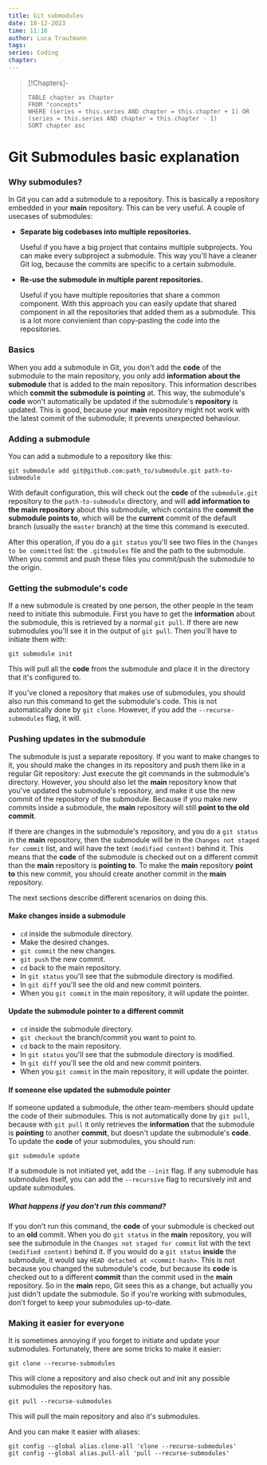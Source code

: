 ```yaml
---
title: Git submodules
date: 18-12-2023
time: 11:16
author: Luca Trautmann
tags: 
series: Coding
chapter:
---
```


> [!Chapters]-
> ```dataview
> TABLE chapter as Chapter
> FROM "concepts"
> WHERE (series = this.series AND chapter = this.chapter + 1) OR (series = this.series AND chapter = this.chapter - 1)
> SORT chapter asc
> ```

# Git Submodules basic explanation

### Why submodules?

In Git you can add a submodule to a repository. This is basically a
repository embedded in your **main** repository. This can be very
useful. A couple of usecases of submodules:

- **Separate big codebases into multiple repositories.**

    Useful if you have a big project that contains multiple subprojects.
    You can make every subproject a submodule. This way you'll have a
    cleaner Git log, because the commits are specific to a certain
    submodule.

- **Re-use the submodule in multiple parent repositories.**

    Useful if you have multiple repositories that share a common 
    component. With this approach you can easily update that shared
    component in all the repositories that added them as a submodule.
    This is a lot more convienient than copy-pasting the code into the
    repositories.


### Basics

When you add a submodule in Git, you don't add the **code** of the
submodule to the main repository, you only add **information about the
submodule** that is added to the main repository. This information
describes which **commit the submodule is pointing** at. This way, the
submodule's **code** won't automatically be updated if the submodule's
**repository** is updated. This is good, because your **main**
repository might not work with the latest commit of the submodule; it
prevents unexpected behaviour.


### Adding a submodule

You can add a submodule to a repository like this:

    git submodule add git@github.com:path_to/submodule.git path-to-submodule

With default configuration, this will check out the **code** of the
`submodule.git` repository to the `path-to-submodule` directory, and
will **add information to the main repository** about this submodule,
which contains the **commit the submodule points to**, which will be
the **current** commit of the default branch (usually the `master`
branch) at the time this command is executed.

After this operation, if you do a `git status` you'll see two files in
the `Changes to be committed` list: the `.gitmodules` file and the path
to the submodule. When you commit and push these files you commit/push
the submodule to the origin.


### Getting the submodule's code

If a new submodule is created by one person, the other people in the
team need to initiate this submodule. First you have to get the
**information** about the submodule, this is retrieved by a normal
`git pull`. If there are new submodules you'll see it in the output of
`git pull`. Then you'll have to initiate them with:

    git submodule init

This will pull all the **code** from the submodule and place it in the
directory that it's configured to.

If you've cloned a repository that makes use of submodules, you should
also run this command to get the submodule's code. This is not
automatically done by `git clone`. However, if you add the
`--recurse-submodules` flag, it will.


### Pushing updates in the submodule

The submodule is just a separate repository. If you want to make changes
to it, you should make the changes in its repository and push them like
in a regular Git repository: Just execute the git commands in the
submodule's directory. However, you should also let the **main**
repository know that you've updated the submodule's repository, and make
it use the new commit of the repository of the submodule. Because if
you make new commits inside a submodule, the **main** repository will
still **point to the old commit**. 

If there are changes in the submodule's repository, and you do a `git
status` in the **main** repository, then the submodule will be in the
`Changes not staged for commit` list, and will have the text `(modified
content)` behind it. This means that the **code** of the submodule is
checked out on a different commit than the **main** repository is
**pointing to**. To make the **main** repository **point to** this new
commit, you should create another commit in the **main** repository.

The next sections describe different scenarios on doing this.


#### Make changes inside a submodule

- `cd` inside the submodule directory.
- Make the desired changes.
- `git commit` the new changes.
- `git push` the new commit.
- `cd` back to the main repository.
- In `git status` you'll see that the submodule directory is modified.
- In `git diff` you'll see the old and new commit pointers.
- When you `git commit` in the main repository, it will update the
  pointer.


#### Update the submodule pointer to a different commit

- `cd` inside the submodule directory.
- `git checkout` the branch/commit you want to point to.
- `cd` back to the main repository.
- In `git status` you'll see that the submodule directory is modified.
- In `git diff` you'll see the old and new commit pointers.
- When you `git commit` in the main repository, it will update the
  pointer.


#### If someone else updated the submodule pointer

If someone updated a submodule, the other team-members should update
the code of their submodules. This is not automatically done by
`git pull`, because with `git pull` it only retrieves the
**information** that the submodule is **pointing** to another
**commit**, but doesn't update the submodule's **code**. To update the
**code** of your submodules, you should run:

    git submodule update
    
If a submodule is not initiated yet, add the `--init` flag. If any
submodule has submodules itself, you can add the `--recursive` flag to
recursively init and update submodules.

##### What happens if you don't run this command?

If you don't run this command, the **code** of your submodule is checked
out to an **old** commit. When you do `git status` in the **main**
repository, you will see the submodule in the `Changes not staged for
commit` list with the text `(modified content)` behind it. If you would
do a `git status` **inside** the submodule, it would say `HEAD detached
at <commit-hash>`. This is not because you changed the submodule's code,
but because its **code** is checked out to a different **commit** than
the commit used in the **main** repository. So in the **main** repo, Git
sees this as a change, but actually you just didn't update the submodule.
So if you're working with submodules, don't forget to keep your
submodules up-to-date.


### Making it easier for everyone

It is sometimes annoying if you forget to initiate and update your
submodules. Fortunately, there are some tricks to make it easier:

    git clone --recurse-submodules
    
This will clone a repository and also check out and init any possible
submodules the repository has.

    git pull --recurse-submodules
    
This will pull the main repository and also it's submodules.

And you can make it easier with aliases:

    git config --global alias.clone-all 'clone --recurse-submodules'
    git config --global alias.pull-all 'pull --recurse-submodules'










